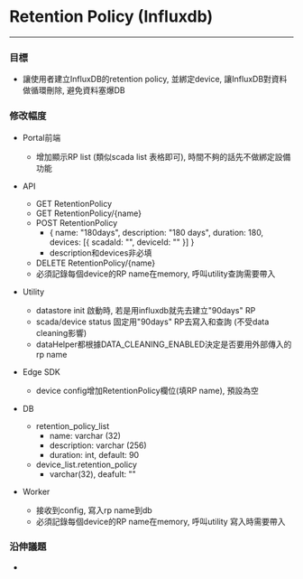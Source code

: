 # Retention Policy \(Influxdb\)

---

### 目標

* 讓使用者建立InfluxDB的retention policy, 並綁定device, 讓InfluxDB對資料做循環刪除, 避免資料塞爆DB

### 修改幅度

* Portal前端

  * 增加顯示RP list \(類似scada list 表格即可\), 時間不夠的話先不做綁定設備功能

* API

  * GET RetentionPolicy
  * GET RetentionPolicy/{name}
  * POST RetentionPolicy
    * { name: "180days", description: "180 days",  duration: 180, devices: \[{ scadaId: "", deviceId: "" }\] }
    * description和devices非必填
  * DELETE RetentionPolicy/{name}
  * 必須記錄每個device的RP name在memory, 呼叫utility查詢需要帶入

* Utility

  * datastore init 啟動時, 若是用influxdb就先去建立"90days" RP
  * scada/device status 固定用"90days" RP去寫入和查詢 \(不受data cleaning影響\)
  * dataHelper都根據DATA\_CLEANING\_ENABLED決定是否要用外部傳入的rp name

* Edge SDK

  * device config增加RetentionPolicy欄位\(填RP name\), 預設為空

* DB

  * retention\_policy\_list
    * name: varchar \(32\)
    * description: varchar \(256\)
    * duration: int, default: 90
  * device\_list.retention\_policy
    * varchar\(32\), deafult: ""

* Worker

  * 接收到config, 寫入rp name到db
  * 必須記錄每個device的RP name在memory, 呼叫utility 寫入時需要帶入

### 沿伸議題

* 


